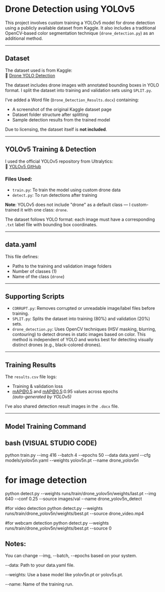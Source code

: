 #  Drone Detection using YOLOv5

This project involves custom training a YOLOv5 model for drone detection using a publicly available dataset from Kaggle. It also includes a traditional OpenCV-based color segmentation technique (`drone_detection.py`) as an additional method.

---

##  Dataset

The dataset used is from Kaggle:  
🔗 [Drone YOLO Detection](https://www.kaggle.com/datasets/sshikamaru/drone-yolo-detection)

The dataset includes drone images with annotated bounding boxes in YOLO format. I split the dataset into training and validation sets using `SPLIT.py`.

I’ve added a Word file (`Drone_Detection_Results.docx`) containing:
- A screenshot of the original Kaggle dataset page
- Dataset folder structure after splitting
- Sample detection results from the trained model

Due to licensing, the dataset itself is **not included**.

---

##  YOLOv5 Training & Detection

I used the official YOLOv5 repository from Ultralytics:  
🔗 [YOLOv5 GitHub](https://github.com/ultralytics/yolov5)

### Files Used:
- `train.py`: To train the model using custom drone data
- `detect.py`: To run detections after training

**Note**: YOLOv5 does not include "drone" as a default class — I custom-trained it with one class: `drone`.

The dataset follows YOLO format: each image must have a corresponding `.txt` label file with bounding box coordinates.

---

##  data.yaml

This file defines:
- Paths to the training and validation image folders
- Number of classes (1)
- Name of the class (`drone`)

---

##  Supporting Scripts

- `CORRUPT.py`: Removes corrupted or unreadable image/label files before training.
- `SPLIT.py`: Splits the dataset into training (80%) and validation (20%) sets.
- `drone_detection.py`: Uses OpenCV techniques (HSV masking, blurring, contouring) to detect drones in static images based on color. This method is independent of YOLO and works best for detecting visually distinct drones (e.g., black-colored drones).

---

##  Training Results

The `results.csv` file logs:
- Training & validation loss
- mAP@0.5 and mAP@0.5:0.95 values across epochs  
*(auto-generated by YOLOv5)*

I’ve also shared detection result images in the `.docx` file.

---

##  Model Training Command

## bash (VISUAL STUDIO CODE)
python train.py --img 416 --batch 4 --epochs 50 --data data.yaml --cfg models/yolov5n.yaml --weights yolov5n.pt --name drone_yolov5n 

# for image detection
python detect.py --weights runs/train/drone_yolov5n/weights/last.pt --img 640 --conf 0.25 --source images/val --name drone_yolov5n_detect

#for video detection
python detect.py --weights runs/train/drone_yolov5n/weights/best.pt --source drone_video.mp4

#for webcam detection
python detect.py --weights runs/train/drone_yolov5n/weights/best.pt --source 0

## Notes:

You can change --img, --batch, --epochs based on your system.

--data: Path to your data.yaml file.

--weights: Use a base model like yolov5n.pt or yolov5s.pt.

--name: Name of the training run.
#
